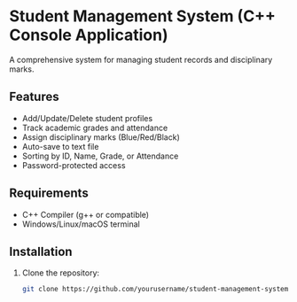 # Student Management System (C++ Console Application)

A comprehensive system for managing student records and disciplinary marks.

## Features
- Add/Update/Delete student profiles
- Track academic grades and attendance
- Assign disciplinary marks (Blue/Red/Black)
- Auto-save to text file
- Sorting by ID, Name, Grade, or Attendance
- Password-protected access

## Requirements
- C++ Compiler (g++ or compatible)
- Windows/Linux/macOS terminal

## Installation
1. Clone the repository:
   ```bash
   git clone https://github.com/yourusername/student-management-system.git
